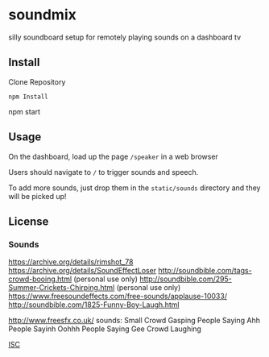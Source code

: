 # soundmix

silly soundboard setup for remotely playing sounds on a dashboard tv

## Install

Clone Repository

```
npm Install
```

npm start


## Usage

On the dashboard, load up the page `/speaker` in a web browser

Users should navigate to `/` to trigger sounds and speech.

To add more sounds, just drop them in the `static/sounds` directory and they will be picked up!


## License

### Sounds
https://archive.org/details/rimshot_78
https://archive.org/details/SoundEffectLoser
http://soundbible.com/tags-crowd-booing.html (personal use only)
http://soundbible.com/295-Summer-Crickets-Chirping.html  (personal use only)
https://www.freesoundeffects.com/free-sounds/applause-10033/
http://soundbible.com/1825-Funny-Boy-Laugh.html

http://www.freesfx.co.uk/ sounds:
Small Crowd Gasping
People Saying Ahh
People Sayinh Oohhh
People Saying Gee
Crowd Laughing

[ISC](LICENSE)
